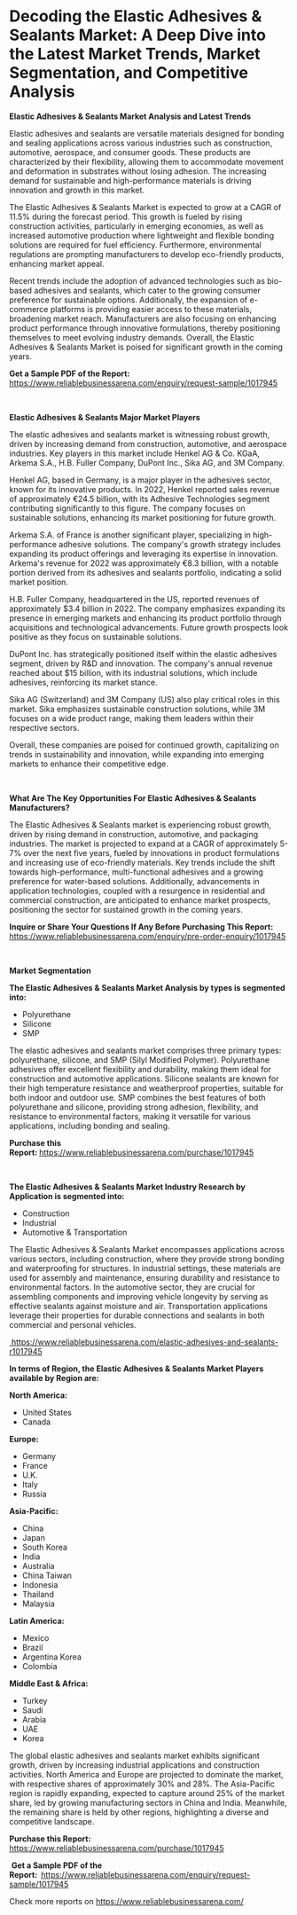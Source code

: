 <p><h1>Decoding the Elastic Adhesives & Sealants Market: A Deep Dive into the Latest Market Trends, Market Segmentation, and Competitive Analysis</h1></p><p><strong>Elastic Adhesives & Sealants Market Analysis and Latest Trends</strong></p>
<p><p>Elastic adhesives and sealants are versatile materials designed for bonding and sealing applications across various industries such as construction, automotive, aerospace, and consumer goods. These products are characterized by their flexibility, allowing them to accommodate movement and deformation in substrates without losing adhesion. The increasing demand for sustainable and high-performance materials is driving innovation and growth in this market.</p><p>The Elastic Adhesives & Sealants Market is expected to grow at a CAGR of 11.5% during the forecast period. This growth is fueled by rising construction activities, particularly in emerging economies, as well as increased automotive production where lightweight and flexible bonding solutions are required for fuel efficiency. Furthermore, environmental regulations are prompting manufacturers to develop eco-friendly products, enhancing market appeal.</p><p>Recent trends include the adoption of advanced technologies such as bio-based adhesives and sealants, which cater to the growing consumer preference for sustainable options. Additionally, the expansion of e-commerce platforms is providing easier access to these materials, broadening market reach. Manufacturers are also focusing on enhancing product performance through innovative formulations, thereby positioning themselves to meet evolving industry demands. Overall, the Elastic Adhesives & Sealants Market is poised for significant growth in the coming years.</p></p>
<p><strong>Get a Sample PDF of the Report:&nbsp;</strong> <a href="https://www.reliablebusinessarena.com/enquiry/request-sample/1017945?utm_campaign=3055&utm_medium=2&utm_source=Github&utm_content=ia&utm_term=21032025&utm_id=elastic-adhesives-sealants">https://www.reliablebusinessarena.com/enquiry/request-sample/1017945</a></p>
<p>&nbsp;</p>
<p><strong>Elastic Adhesives & Sealants Major Market Players</strong></p>
<p><p>The elastic adhesives and sealants market is witnessing robust growth, driven by increasing demand from construction, automotive, and aerospace industries. Key players in this market include Henkel AG & Co. KGaA, Arkema S.A., H.B. Fuller Company, DuPont Inc., Sika AG, and 3M Company.</p><p>Henkel AG, based in Germany, is a major player in the adhesives sector, known for its innovative products. In 2022, Henkel reported sales revenue of approximately €24.5 billion, with its Adhesive Technologies segment contributing significantly to this figure. The company focuses on sustainable solutions, enhancing its market positioning for future growth.</p><p>Arkema S.A. of France is another significant player, specializing in high-performance adhesive solutions. The company's growth strategy includes expanding its product offerings and leveraging its expertise in innovation. Arkema's revenue for 2022 was approximately €8.3 billion, with a notable portion derived from its adhesives and sealants portfolio, indicating a solid market position.</p><p>H.B. Fuller Company, headquartered in the US, reported revenues of approximately $3.4 billion in 2022. The company emphasizes expanding its presence in emerging markets and enhancing its product portfolio through acquisitions and technological advancements. Future growth prospects look positive as they focus on sustainable solutions.</p><p>DuPont Inc. has strategically positioned itself within the elastic adhesives segment, driven by R&D and innovation. The company's annual revenue reached about $15 billion, with its industrial solutions, which include adhesives, reinforcing its market stance.</p><p>Sika AG (Switzerland) and 3M Company (US) also play critical roles in this market. Sika emphasizes sustainable construction solutions, while 3M focuses on a wide product range, making them leaders within their respective sectors.</p><p>Overall, these companies are poised for continued growth, capitalizing on trends in sustainability and innovation, while expanding into emerging markets to enhance their competitive edge.</p></p>
<p>&nbsp;</p>
<p><strong>What Are The Key Opportunities For Elastic Adhesives & Sealants Manufacturers?</strong></p>
<p><p>The Elastic Adhesives & Sealants market is experiencing robust growth, driven by rising demand in construction, automotive, and packaging industries. The market is projected to expand at a CAGR of approximately 5-7% over the next five years, fueled by innovations in product formulations and increasing use of eco-friendly materials. Key trends include the shift towards high-performance, multi-functional adhesives and a growing preference for water-based solutions. Additionally, advancements in application technologies, coupled with a resurgence in residential and commercial construction, are anticipated to enhance market prospects, positioning the sector for sustained growth in the coming years.</p></p>
<p><strong>Inquire or Share Your Questions If Any Before Purchasing This Report:</strong> <a href="https://www.reliablebusinessarena.com/enquiry/pre-order-enquiry/1017945?utm_campaign=3055&utm_medium=2&utm_source=Github&utm_content=ia&utm_term=21032025&utm_id=elastic-adhesives-sealants">https://www.reliablebusinessarena.com/enquiry/pre-order-enquiry/1017945</a></p>
<p>&nbsp;</p>
<p><strong>Market Segmentation</strong></p>
<p><strong>The Elastic Adhesives & Sealants Market Analysis by types is segmented into:</strong></p>
<p><ul><li>Polyurethane</li><li>Silicone</li><li>SMP</li></ul></p>
<p><p>The elastic adhesives and sealants market comprises three primary types: polyurethane, silicone, and SMP (Silyl Modified Polymer). Polyurethane adhesives offer excellent flexibility and durability, making them ideal for construction and automotive applications. Silicone sealants are known for their high temperature resistance and weatherproof properties, suitable for both indoor and outdoor use. SMP combines the best features of both polyurethane and silicone, providing strong adhesion, flexibility, and resistance to environmental factors, making it versatile for various applications, including bonding and sealing.</p></p>
<p><strong>Purchase this Report:&nbsp;</strong><a href="https://www.reliablebusinessarena.com/purchase/1017945?utm_campaign=3055&utm_medium=2&utm_source=Github&utm_content=ia&utm_term=21032025&utm_id=elastic-adhesives-sealants">https://www.reliablebusinessarena.com/purchase/1017945</a></p>
<p>&nbsp;</p>
<p><strong>The Elastic Adhesives & Sealants Market Industry Research by Application is segmented into:</strong></p>
<p><ul><li>Construction</li><li>Industrial</li><li>Automotive & Transportation</li></ul></p>
<p><p>The Elastic Adhesives & Sealants Market encompasses applications across various sectors, including construction, where they provide strong bonding and waterproofing for structures. In industrial settings, these materials are used for assembly and maintenance, ensuring durability and resistance to environmental factors. In the automotive sector, they are crucial for assembling components and improving vehicle longevity by serving as effective sealants against moisture and air. Transportation applications leverage their properties for durable connections and sealants in both commercial and personal vehicles.</p></p>
<p><a href="https://www.reliablebusinessarena.com/elastic-adhesives-and-sealants-r1017945?utm_campaign=3055&utm_medium=2&utm_source=Github&utm_content=ia&utm_term=21032025&utm_id=elastic-adhesives-sealants">&nbsp;https://www.reliablebusinessarena.com/elastic-adhesives-and-sealants-r1017945</a></p>
<p><strong>In terms of Region, the Elastic Adhesives & Sealants Market Players available by Region are:</strong></p>
<p>
    <p> <strong> North America: </strong>
        <ul>
            <li>United States</li>
            <li>Canada</li>
        </ul>
        </p> 
    <p> <strong> Europe: </strong>
        <ul>
            <li>Germany</li>
            <li>France</li>
            <li>U.K.</li>
            <li>Italy</li>
            <li>Russia</li>
        </ul>
        </p> 
    <p> <strong> Asia-Pacific: </strong>
        <ul>
            <li>China</li>
            <li>Japan</li>
            <li>South Korea</li>
            <li>India</li>
            <li>Australia</li>
            <li>China Taiwan</li>
            <li>Indonesia</li>
            <li>Thailand</li>
            <li>Malaysia</li>
        </ul>
        </p> 
    <p> <strong> Latin America: </strong>
        <ul>
            <li>Mexico</li>
            <li>Brazil</li>
            <li>Argentina Korea</li>
            <li>Colombia</li>
        </ul>
        </p> 
    <p> <strong> Middle East & Africa: </strong>
        <ul>
            <li>Turkey</li>
            <li>Saudi</li>
            <li>Arabia</li>
            <li>UAE</li>
            <li>Korea</li>
        </ul>
    </p>
    </p>
<p><p>The global elastic adhesives and sealants market exhibits significant growth, driven by increasing industrial applications and construction activities. North America and Europe are projected to dominate the market, with respective shares of approximately 30% and 28%. The Asia-Pacific region is rapidly expanding, expected to capture around 25% of the market share, led by growing manufacturing sectors in China and India. Meanwhile, the remaining share is held by other regions, highlighting a diverse and competitive landscape.</p></p>
<p><strong>Purchase this Report: </strong><a href="https://www.reliablebusinessarena.com/purchase/1017945?utm_campaign=3055&utm_medium=2&utm_source=Github&utm_content=ia&utm_term=21032025&utm_id=elastic-adhesives-sealants">https://www.reliablebusinessarena.com/purchase/1017945</a></p>
<p>&nbsp;<strong>Get a Sample PDF of the Report:&nbsp;&nbsp;</strong><a href="https://www.reliablebusinessarena.com/enquiry/request-sample/1017945?utm_campaign=3055&utm_medium=2&utm_source=Github&utm_content=ia&utm_term=21032025&utm_id=elastic-adhesives-sealants">https://www.reliablebusinessarena.com/enquiry/request-sample/1017945</a></p>
<p><strong></strong></p>
<p>Check more reports on <a href="https://www.reliablebusinessarena.com/?utm_campaign=3055&utm_medium=2&utm_source=Github&utm_content=ia&utm_term=21032025&utm_id=elastic-adhesives-sealants">https://www.reliablebusinessarena.com/</a></p>
